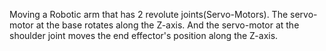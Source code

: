 Moving a Robotic arm that has 2 revolute joints(Servo-Motors).
The servo-motor at the base rotates along the Z-axis. And the servo-motor at the shoulder joint moves the end effector's position along the Z-axis.
